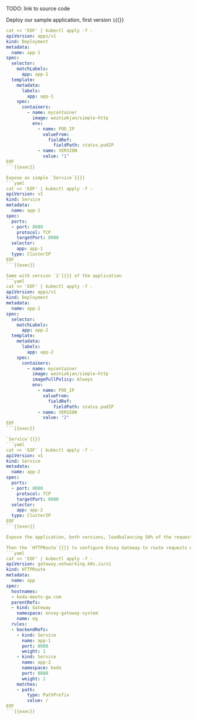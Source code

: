 TODO: link to source code

Deploy our sample application, first version `1`{{}}
```yaml
cat << 'EOF' | kubectl apply -f -
apiVersion: apps/v1
kind: Deployment
metadata:
  name: app-1
spec:
  selector:
    matchLabels:
      app: app-1
  template:
    metadata:
      labels:
        app: app-1
    spec:
      containers:
        - name: mycontainer
          image: wozniakjan/simple-http
          env:
            - name: POD_IP
              valueFrom:
                fieldRef:
                  fieldPath: status.podIP
            - name: VERSION
              value: "1"
EOF
```{{exec}}

Expose as simple `Service`{{}}
```yaml
cat << 'EOF' | kubectl apply -f -
apiVersion: v1
kind: Service
metadata:
  name: app-1
spec:
  ports:
  - port: 8080
    protocol: TCP
    targetPort: 8080
  selector:
    app: app-1
  type: ClusterIP
EOF
```{{exec}}

Same with version `2`{{}} of the application
```yaml
cat << 'EOF' | kubectl apply -f -
apiVersion: apps/v1
kind: Deployment
metadata:
  name: app-2
spec:
  selector:
    matchLabels:
      app: app-2
  template:
    metadata:
      labels:
        app: app-2
    spec:
      containers:
        - name: mycontainer
          image: wozniakjan/simple-http
          imagePullPolicy: Always
          env:
            - name: POD_IP
              valueFrom:
                fieldRef:
                  fieldPath: status.podIP
            - name: VERSION
              value: "2"
EOF
```{{exec}}

`Service`{{}}
```yaml
cat << 'EOF' | kubectl apply -f -
apiVersion: v1
kind: Service
metadata:
  name: app-2
spec:
  ports:
  - port: 8080
    protocol: TCP
    targetPort: 8080
  selector:
    app: app-2
  type: ClusterIP
EOF
```{{exec}}

Expose the application, both versions, loadbalancing 50% of the requests round-robin style

Then the `HTTPRoute`{{}} to configure Envoy Gateway to route requests with hostname `keda-meets-gw.com`{{}} to our application.
```yaml
cat << 'EOF' | kubectl apply -f -
apiVersion: gateway.networking.k8s.io/v1
kind: HTTPRoute
metadata:
  name: app
spec:
  hostnames:
  - keda-meets-gw.com
  parentRefs:
  - kind: Gateway
    namespace: envoy-gateway-system
    name: eg
  rules:
  - backendRefs:
    - kind: Service
      name: app-1
      port: 8080
      weight: 1
    - kind: Service
      name: app-2
      namespace: keda
      port: 8080
      weight: 1
    matches:
    - path:
        type: PathPrefix
        value: /
EOF
```{{exec}}
